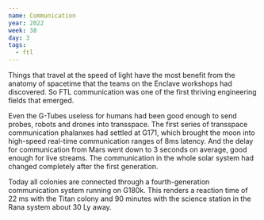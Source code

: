 ```yaml
---
name: Communication
year: 2022
week: 38
day: 3
tags:
  - ftl
---
```


Things that travel at the speed of light have the most benefit from the anatomy
of spacetime that the teams on the Enclave workshops had discovered. So FTL
communication was one of the first thriving engineering fields that emerged.

Even the G-Tubes useless for humans had been good enough to send probes, robots
and drones into transspace. The first series of transspace communication
phalanxes had settled at G171, which brought the moon into high-speed real-time
communication ranges of 8ms latency. And the delay for communication from Mars
went down to 3 seconds on average, good enough for live streams. The
communication in the whole solar system had changed completely after the first
generation.

Today all colonies are connected through a fourth-generation communication
system running on G180k. This renders a reaction time of 22 ms with the Titan
colony and 90 minutes with the science station in the Rana system about 30 Ly
away.
